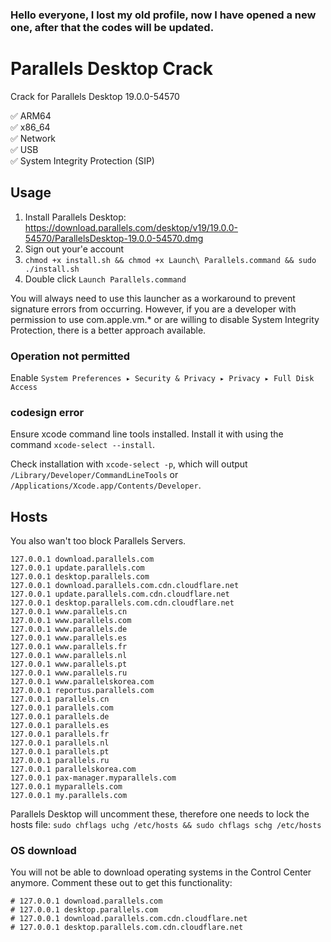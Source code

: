 ### Hello everyone, I lost my old profile, now I have opened a new one, after that the codes will be updated.

# Parallels Desktop Crack
Crack for Parallels Desktop 19.0.0-54570

✅ ARM64<br>
✅ x86_64<br>
✅ Network<br>
✅ USB<br>
✅ System Integrity Protection (SIP)
## Usage
1. Install Parallels Desktop:<br>
   https://download.parallels.com/desktop/v19/19.0.0-54570/ParallelsDesktop-19.0.0-54570.dmg
3. Sign out your'e account
4. `chmod +x install.sh && chmod +x Launch\ Parallels.command && sudo ./install.sh`
5. Double click `Launch Parallels.command`

You will always need to use this launcher as a workaround to prevent signature errors from occurring. However, if you are a developer with permission to use com.apple.vm.* or are willing to disable System Integrity Protection, there is a better approach available.
### Operation not permitted
Enable `System Preferences ▸ Security & Privacy ▸ Privacy ▸ Full Disk Access`
### codesign error
Ensure xcode command line tools installed. Install it with using the command `xcode-select --install`.

Check installation with `xcode-select -p`, which will output `/Library/Developer/CommandLineTools` or `/Applications/Xcode.app/Contents/Developer`.
## Hosts
You also wan't too block Parallels Servers.
```
127.0.0.1 download.parallels.com
127.0.0.1 update.parallels.com
127.0.0.1 desktop.parallels.com
127.0.0.1 download.parallels.com.cdn.cloudflare.net
127.0.0.1 update.parallels.com.cdn.cloudflare.net
127.0.0.1 desktop.parallels.com.cdn.cloudflare.net
127.0.0.1 www.parallels.cn
127.0.0.1 www.parallels.com
127.0.0.1 www.parallels.de
127.0.0.1 www.parallels.es
127.0.0.1 www.parallels.fr
127.0.0.1 www.parallels.nl
127.0.0.1 www.parallels.pt
127.0.0.1 www.parallels.ru
127.0.0.1 www.parallelskorea.com
127.0.0.1 reportus.parallels.com
127.0.0.1 parallels.cn
127.0.0.1 parallels.com
127.0.0.1 parallels.de
127.0.0.1 parallels.es
127.0.0.1 parallels.fr
127.0.0.1 parallels.nl
127.0.0.1 parallels.pt
127.0.0.1 parallels.ru
127.0.0.1 parallelskorea.com
127.0.0.1 pax-manager.myparallels.com
127.0.0.1 myparallels.com
127.0.0.1 my.parallels.com
```
Parallels Desktop will uncomment these, therefore one needs to lock the hosts file:
`sudo chflags uchg /etc/hosts && sudo chflags schg /etc/hosts`
### OS download
You will not be able to download operating systems in the Control Center anymore. Comment these out to get this functionality:
```
# 127.0.0.1 download.parallels.com
# 127.0.0.1 desktop.parallels.com
# 127.0.0.1 download.parallels.com.cdn.cloudflare.net
# 127.0.0.1 desktop.parallels.com.cdn.cloudflare.net
```
